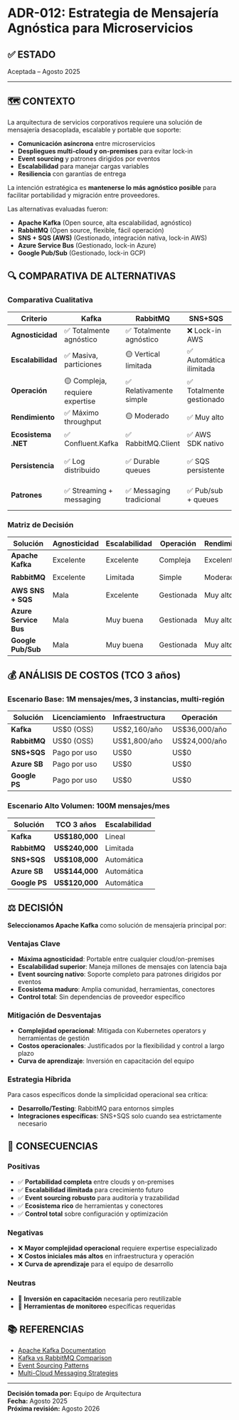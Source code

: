 # ADR-012: Estrategia de Mensajería Agnóstica para Microservicios

## ✅ ESTADO

Aceptada – Agosto 2025

---

## 🗺️ CONTEXTO

La arquitectura de servicios corporativos requiere una solución de mensajería desacoplada, escalable y portable que soporte:

- **Comunicación asíncrona** entre microservicios
- **Despliegues multi-cloud y on-premises** para evitar lock-in
- **Event sourcing** y patrones dirigidos por eventos
- **Escalabilidad** para manejar cargas variables
- **Resiliencia** con garantías de entrega

La intención estratégica es **mantenerse lo más agnóstico posible** para facilitar portabilidad y migración entre proveedores.

Las alternativas evaluadas fueron:

- **Apache Kafka** (Open source, alta escalabilidad, agnóstico)
- **RabbitMQ** (Open source, flexible, fácil operación)
- **SNS + SQS (AWS)** (Gestionado, integración nativa, lock-in AWS)
- **Azure Service Bus** (Gestionado, lock-in Azure)
- **Google Pub/Sub** (Gestionado, lock-in GCP)

## 🔍 COMPARATIVA DE ALTERNATIVAS

### Comparativa Cualitativa

| Criterio | Kafka | RabbitMQ | SNS+SQS | Azure SB | Google PS |
|----------|-------|----------|---------|----------|-----------|
| **Agnosticidad** | ✅ Totalmente agnóstico | ✅ Totalmente agnóstico | ❌ Lock-in AWS | ❌ Lock-in Azure | ❌ Lock-in GCP |
| **Escalabilidad** | ✅ Masiva, particiones | 🟡 Vertical limitada | ✅ Automática ilimitada | ✅ Muy buena | ✅ Muy buena |
| **Operación** | 🟡 Compleja, requiere expertise | ✅ Relativamente simple | ✅ Totalmente gestionado | ✅ Totalmente gestionado | ✅ Totalmente gestionado |
| **Rendimiento** | ✅ Máximo throughput | 🟡 Moderado | ✅ Muy alto | ✅ Muy alto | ✅ Muy alto |
| **Ecosistema .NET** | ✅ Confluent.Kafka | ✅ RabbitMQ.Client | ✅ AWS SDK nativo | ✅ Azure SDK | 🟡 Google SDK |
| **Persistencia** | ✅ Log distribuido | ✅ Durable queues | ✅ SQS persistente | ✅ Persistencia nativa | ✅ Persistencia nativa |
| **Patrones** | ✅ Streaming + messaging | ✅ Messaging tradicional | ✅ Pub/sub + queues | ✅ Messaging completo | ✅ Pub/sub puro |

### Matriz de Decisión

| Solución | Agnosticidad | Escalabilidad | Operación | Rendimiento | Recomendación |
|----------|--------------|---------------|-----------|-------------|---------------|
| **Apache Kafka** | Excelente | Excelente | Compleja | Excelente | ✅ **Seleccionada** |
| **RabbitMQ** | Excelente | Limitada | Simple | Moderado | 🟡 Alternativa |
| **AWS SNS + SQS** | Mala | Excelente | Gestionada | Muy alto | 🟡 Considerada |
| **Azure Service Bus** | Mala | Muy buena | Gestionada | Muy alto | ❌ Descartada |
| **Google Pub/Sub** | Mala | Muy buena | Gestionada | Muy alto | ❌ Descartada |

## 💰 ANÁLISIS DE COSTOS (TCO 3 años)

### Escenario Base: 1M mensajes/mes, 3 instancias, multi-región

| Solución | Licenciamiento | Infraestructura | Operación | TCO 3 años |
|----------|----------------|-----------------|-----------|------------|
| **Kafka** | US$0 (OSS) | US$2,160/año | US$36,000/año | **US$114,480** |
| **RabbitMQ** | US$0 (OSS) | US$1,800/año | US$24,000/año | **US$77,400** |
| **SNS+SQS** | Pago por uso | US$0 | US$0 | **US$1,080/año** |
| **Azure SB** | Pago por uso | US$0 | US$0 | **US$1,440/año** |
| **Google PS** | Pago por uso | US$0 | US$0 | **US$1,200/año** |

### Escenario Alto Volumen: 100M mensajes/mes

| Solución | TCO 3 años | Escalabilidad |
|----------|------------|---------------|
| **Kafka** | **US$180,000** | Lineal |
| **RabbitMQ** | **US$240,000** | Limitada |
| **SNS+SQS** | **US$108,000** | Automática |
| **Azure SB** | **US$144,000** | Automática |
| **Google PS** | **US$120,000** | Automática |

## ⚖️ DECISIÓN

**Seleccionamos Apache Kafka** como solución de mensajería principal por:

### Ventajas Clave
- **Máxima agnosticidad**: Portable entre cualquier cloud/on-premises
- **Escalabilidad superior**: Maneja millones de mensajes con latencia baja
- **Event sourcing nativo**: Soporte completo para patrones dirigidos por eventos
- **Ecosistema maduro**: Amplia comunidad, herramientas, conectores
- **Control total**: Sin dependencias de proveedor específico

### Mitigación de Desventajas
- **Complejidad operacional**: Mitigada con Kubernetes operators y herramientas de gestión
- **Costos operacionales**: Justificados por la flexibilidad y control a largo plazo
- **Curva de aprendizaje**: Inversión en capacitación del equipo

### Estrategia Híbrida
Para casos específicos donde la simplicidad operacional sea crítica:
- **Desarrollo/Testing**: RabbitMQ para entornos simples
- **Integraciones específicas**: SNS+SQS solo cuando sea estrictamente necesario

## 🔄 CONSECUENCIAS

### Positivas
- ✅ **Portabilidad completa** entre clouds y on-premises
- ✅ **Escalabilidad ilimitada** para crecimiento futuro
- ✅ **Event sourcing robusto** para auditoría y trazabilidad
- ✅ **Ecosistema rico** de herramientas y conectores
- ✅ **Control total** sobre configuración y optimización

### Negativas
- ❌ **Mayor complejidad operacional** requiere expertise especializado
- ❌ **Costos iniciales más altos** en infraestructura y operación
- ❌ **Curva de aprendizaje** para el equipo de desarrollo

### Neutras
- 🔄 **Inversión en capacitación** necesaria pero reutilizable
- 🔄 **Herramientas de monitoreo** específicas requeridas

## 📚 REFERENCIAS

- [Apache Kafka Documentation](https://kafka.apache.org/documentation/)
- [Kafka vs RabbitMQ Comparison](https://kafka.apache.org/documentation/#design_comparison)
- [Event Sourcing Patterns](https://microservices.io/patterns/data/event-sourcing.html)
- [Multi-Cloud Messaging Strategies](https://cloud.google.com/architecture/hybrid-and-multi-cloud-messaging-patterns)

---

**Decisión tomada por:** Equipo de Arquitectura  
**Fecha:** Agosto 2025  
**Próxima revisión:** Agosto 2026

